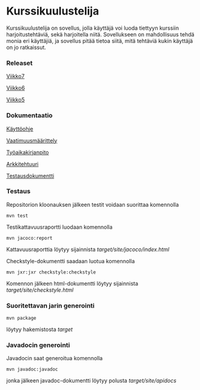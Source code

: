 # Kurssikuulustelija
Kurssikuulustelija on sovellus, jolla käyttäjä voi luoda tiettyyn kurssiin harjoitustehtäviä, sekä harjoitella niitä. Sovellukseen on mahdollisuus tehdä monia eri käyttäjiä, ja sovellus pitää tietoa siitä, mitä tehtäviä kukin käyttäjä on jo ratkaissut.

### Releaset
[Viikko7](https://github.com/henripalin/ot-harjoitustyo/releases/tag/Viikko7)

[Viikko6](https://github.com/henripalin/ot-harjoitustyo/releases/tag/viikko6)

[Viikko5](https://github.com/henripalin/ot-harjoitustyo/releases/tag/viikko5)

### Dokumentaatio
[Käyttöohje](https://github.com/henripalin/ot-harjoitustyo/blob/master/Kurssikuulustelija/dokumentaatio/kayttoohje.md)

[Vaatimuusmäärittely](https://github.com/henripalin/ot-harjoitustyo/blob/master/Kurssikuulustelija/dokumentaatio/vaatimuusmaarittely.md)
  
[Työaikakirjanpito](https://github.com/henripalin/ot-harjoitustyo/blob/master/Kurssikuulustelija/dokumentaatio/tuntikirjanpito.md)

[Arkkitehtuuri](https://github.com/henripalin/ot-harjoitustyo/blob/master/Kurssikuulustelija/dokumentaatio/arkkitehtuuri.md)

[Testausdokumentti](https://github.com/henripalin/ot-harjoitustyo/blob/master/Kurssikuulustelija/dokumentaatio/testausdokumentti.md)

### Testaus

Repositorion kloonauksen jälkeen testit voidaan suorittaa komennolla

```
mvn test
```

Testikattavuusraportti luodaan komennolla

```
mvn jacoco:report
```
Kattavuusraporttia löytyy sijainnista _target/site/jacoco/index.html_

Checkstyle-dokumentti saadaan luotua komennolla

```
mvn jxr:jxr checkstyle:checkstyle
```
Komennon jälkeen html-dokumentti löytyy sijainnista _target/site/checkstyle.html_


### Suoritettavan jarin generointi

```
mvn package
```

löytyy hakemistosta _target_

### Javadocin generointi

Javadocin saat generoitua komennolla

```
mvn javadoc:javadoc
```
jonka jälkeen javadoc-dokumentti löytyy polusta _target/site/apidocs_
